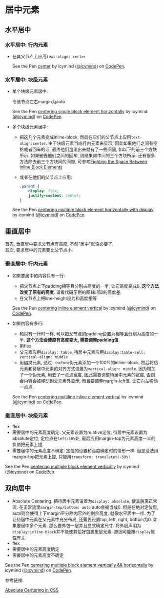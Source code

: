 # 居中元素

## 水平居中

### 水平居中: 行内元素

- 在其父节点上应用`text-align: center`

    <p data-height="269" data-theme-id="0" data-slug-hash="dRMxbo" data-default-tab="result" data-user="icymind" data-embed-version="2" data-pen-title="centering inline element horizontally" class="codepen">See the Pen <a href="https://codepen.io/icymind/pen/dRMxbo/">center</a> by icymind (<a href="https://codepen.io/icymind">@icymind</a>) on <a href="https://codepen.io">CodePen</a>.</p>
    <script async src="https://production-assets.codepen.io/assets/embed/ei.js"></script>

### 水平居中: 块级元素

- 单个块级元素居中:

    令该节点左右margin为auto

    <p data-height="265" data-theme-id="0" data-slug-hash="jwrOEM" data-default-tab="result" data-user="icymind" data-embed-version="2" data-pen-title="centering single block element horizontally" class="codepen">See the Pen <a href="https://codepen.io/icymind/pen/jwrOEM/">centering single block element horizontally</a> by icymind (<a href="https://codepen.io/icymind">@icymind</a>) on <a href="https://codepen.io">CodePen</a>.</p>
    <script async src="https://production-assets.codepen.io/assets/embed/ei.js"></script>

- 多个块级元素居中:
    - 把这几个元素变成inline-block, 然后在它们的父节点上应用`text-align:center`. 由于块级元素当成行内元素来显示, 因此如果他们之间有空格或者回车的话, 最终他们渲染出来就有了一些间隔, 如以下的前三个方块所示. 如果删去他们之间的回车, 则结果如中间的三个方块所示. 还有很多方法除去前三个方块间的间隙, 可参考[Fighting the Space Between Inline Block Elements](https://css-tricks.com/fighting-the-space-between-inline-block-elements/)

    - 或者在他们的父节点上应用:
        ```css
        .parent {
            display: flex;
            justify-content: center;
        }
        ```

    <p data-height="665" data-theme-id="0" data-slug-hash="MoegZb" data-default-tab="result" data-user="icymind" data-embed-version="2" data-pen-title="centering multiple block element horizontally with display" class="codepen">See the Pen <a href="https://codepen.io/icymind/pen/MoegZb/">centering multiple block element horizontally with display</a> by icymind (<a href="https://codepen.io/icymind">@icymind</a>) on <a href="https://codepen.io">CodePen</a>.</p>
    <script async src="https://production-assets.codepen.io/assets/embed/ei.js"></script>

## 垂直居中
首先, 垂直居中要求父节点有高度, 不然"居中"就没必要了.  
其次, 要求居中的元素要比父节点小.

### 垂直居中: 行内元素

- 如果要居中的内容只有一行:
    - 把父节点上下padding相等且分别占高度的一半, 让它高度变成0. **这个方法改变了原有的高度**. 请看代码示例的图1和图2的高度差.
    - 在父节点上把line-height设为和高度相等

    <p data-height="718" data-theme-id="0" data-slug-hash="owLNOv" data-default-tab="css,result" data-user="icymind" data-embed-version="2" data-pen-title="centering inline element vertical" class="codepen">See the Pen <a href="https://codepen.io/icymind/pen/owLNOv/">centering inline element vertical</a> by icymind (<a href="https://codepen.io/icymind">@icymind</a>) on <a href="https://codepen.io">CodePen</a>.</p>
    <script async src="https://production-assets.codepen.io/assets/embed/ei.js"></script>

- 如果内容有多行:
    - 和只有一行时一样, 可以把父节点的padding设置为相等且分别为高度的一半. **这个方法会使原有高度变大, 需要调整padding值**
    - 用flex
    - 父元素应用`display: table`, 待居中元素应用`display:table-cell; vertical-align: middle`
    - 用幽灵元素, 通过`::before`伪元素添加一个100%的inline-block, 然后将伪元素和待居中元素的对齐方式设置为`vertical-align: middle`. 因为增加了一个伪元素, 用去了一点点宽度, 因此需要调整待居中元素的宽度, 否则会内容会被移动到父元素外显示, 而且要调整margin-left值, 让它向左移动一点点.

    <p data-height="1196" data-theme-id="0" data-slug-hash="KqMpdO" data-default-tab="css,result" data-user="icymind" data-embed-version="2" data-pen-title="centering multiline inline element vertical" class="codepen">See the Pen <a href="https://codepen.io/icymind/pen/KqMpdO/">centering multiline inline element vertical</a> by icymind (<a href="https://codepen.io/icymind">@icymind</a>) on <a href="https://codepen.io">CodePen</a>.</p>
    <script async src="https://production-assets.codepen.io/assets/embed/ei.js"></script>

### 垂直居中: 块级元素

- flex
- 需要居中的元素高度确定: 父元素设置为relative定位, 待居中元素设置为absolute定位, 定位点在`left:50%`处, 最后应用margin-top为元素高度一半的负值把元素上提.
- 需要居中的元素高度不确定: 定位的设置和高度确定时的情形一样. 但是没法用margin-top把元素上提, 只能用`transform: translateY(-50%)`

<p data-height="679" data-theme-id="0" data-slug-hash="OgXWXP" data-default-tab="css,result" data-user="icymind" data-embed-version="2" data-pen-title="centering multiple block element vertically" class="codepen">See the Pen <a href="https://codepen.io/icymind/pen/OgXWXP/">centering multiple block element vertically</a> by icymind (<a href="https://codepen.io/icymind">@icymind</a>) on <a href="https://codepen.io">CodePen</a>.</p>
<script async src="https://production-assets.codepen.io/assets/embed/ei.js"></script>

## 双向居中

- Absolute Centering. 把待居中元素设置为`display: absolute`, 使其脱离正常流. 在正常流里`margin-top/bottom: auto` auto会被当成0. 但是在绝对定位里, auto则会使得上下margin平分除内容外的剩余高度, 就像水平居中一样. 为了让待居中元素在父元素中充分布局, 还需要设置top, left, right, bottom为0. 如果要居中多个元素, 那么要外包一层并且显式确定尺寸. 将外层声明为`display:inline-block`并不能使其恰好包裹里层元素. 原因可能跟`display`属性有关.
- flex
- 需要居中的元素高度确定
- 需要居中的元素高度不确定

<p data-height="681" data-theme-id="0" data-slug-hash="eRzgyM" data-default-tab="result" data-user="icymind" data-embed-version="2" data-pen-title="centering multiple block element vertically && horizontally" class="codepen">See the Pen <a href="https://codepen.io/icymind/pen/eRzgyM/">centering multiple block element vertically && horizontally</a> by icymind (<a href="https://codepen.io/icymind">@icymind</a>) on <a href="https://codepen.io">CodePen</a>.</p>
<script async src="https://production-assets.codepen.io/assets/embed/ei.js"></script>


参考链接:

[Absolute Centering in CSS](https://codepen.io/shshaw/details/gEiDt)
